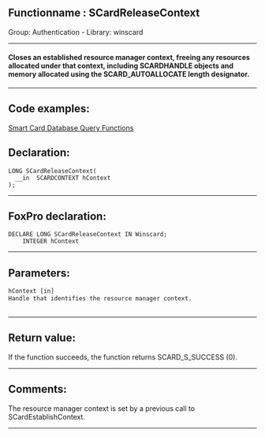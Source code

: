 <link rel="stylesheet" type="text/css" href="../../css/win32api.css">  
<link rel="stylesheet" href="https://cdnjs.cloudflare.com/ajax/libs/font-awesome/4.7.0/css/font-awesome.min.css">

## Functionname : SCardReleaseContext
Group: Authentication - Library: winscard    
***  


#### Closes an established resource manager context, freeing any resources allocated under that context, including SCARDHANDLE objects and memory allocated using the SCARD_AUTOALLOCATE length designator.

***  


## Code examples:
[Smart Card Database Query Functions](../../samples/sample_539.md)  

## Declaration:
```foxpro  
LONG SCardReleaseContext(
  __in  SCARDCONTEXT hContext
);  
```  
***  


## FoxPro declaration:
```foxpro  
DECLARE LONG SCardReleaseContext IN Winscard;
	INTEGER hContext  
```  
***  


## Parameters:
```txt  
hContext [in]
Handle that identifies the resource manager context.
  
```  
***  


## Return value:
If the function succeeds, the function returns SCARD_S_SUCCESS (0).  
***  


## Comments:
The resource manager context is set by a previous call to SCardEstablishContext.  
  
***  

